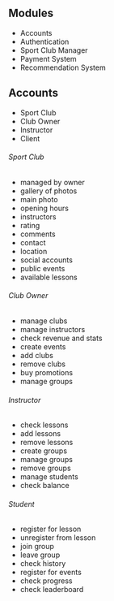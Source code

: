 ## Modules
*   Accounts
*   Authentication
*   Sport Club Manager
*   Payment System
*   Recommendation System

## Accounts
*   Sport Club
*   Club Owner
*   Instructor
*   Client

###### Sport Club
*   managed by owner
*   gallery of photos
*   main photo
*   opening hours
*   instructors
*   rating
*   comments
*   contact
*   location
*   social accounts
*   public events
*   available lessons

###### Club Owner
*   manage clubs
*   manage instructors
*   check revenue and stats
*   create events
*   add clubs
*   remove clubs
*   buy promotions
*   manage groups

###### Instructor
*   check lessons
*   add lessons
*   remove lessons
*   create groups
*   manage groups
*   remove groups
*   manage students
*   check balance

###### Student
*   register for lesson
*   unregister from lesson
*   join group
*   leave group
*   check history
*   register for events
*   check progress
*   check leaderboard

